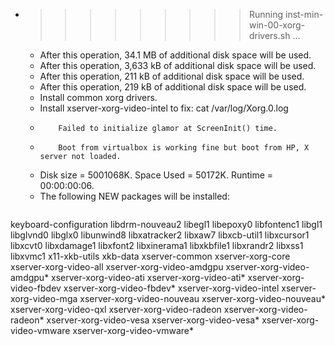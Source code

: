 * >>>>>>>>> Running inst-min-win-00-xorg-drivers.sh ...
  * After this operation, 34.1 MB of additional disk space will be used.
  * After this operation, 3,633 kB of additional disk space will be used.
  * After this operation, 211 kB of additional disk space will be used.
  * After this operation, 219 kB of additional disk space will be used.
  * Install common xorg drivers.
  * Install xserver-xorg-video-intel to fix: cat /var/log/Xorg.0.log
  * 		Failed to initialize glamor at ScreenInit() time.
  * 		Boot from virtualbox is working fine but boot from HP, X server not loaded.
  * Disk size = 5001068K. Space Used = 50172K. Runtime = 00:00:00:06.
  * The following NEW packages will be installed:
  ```bash
keyboard-configuration libdrm-nouveau2 libegl1 libepoxy0 libfontenc1
libgl1 libglvnd0 libglx0 libunwind8 libxatracker2
libxaw7 libxcb-util1 libxcursor1 libxcvt0 libxdamage1
libxfont2 libxinerama1 libxkbfile1 libxrandr2 libxss1
libxvmc1 x11-xkb-utils xkb-data xserver-common xserver-xorg-core
xserver-xorg-video-all xserver-xorg-video-amdgpu xserver-xorg-video-amdgpu* xserver-xorg-video-ati xserver-xorg-video-ati*
xserver-xorg-video-fbdev xserver-xorg-video-fbdev* xserver-xorg-video-intel xserver-xorg-video-mga xserver-xorg-video-nouveau
xserver-xorg-video-nouveau* xserver-xorg-video-qxl xserver-xorg-video-radeon xserver-xorg-video-radeon* xserver-xorg-video-vesa
xserver-xorg-video-vesa* xserver-xorg-video-vmware xserver-xorg-video-vmware*
  ```

